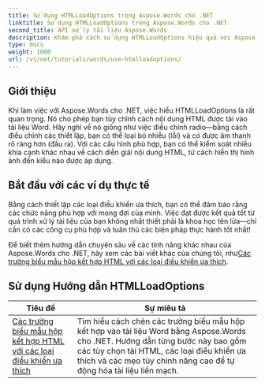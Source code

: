 ```yaml
---
title: Sử dụng HTMLLoadOptions trong Aspose.Words cho .NET
linktitle: Sử dụng HTMLLoadOptions trong Aspose.Words cho .NET
second_title: API xử lý tài liệu Aspose.Words
description: Khám phá cách sử dụng HTMLLoadOptions hiệu quả với Aspose.Words cho .NET trong hướng dẫn toàn diện của chúng tôi. Tìm hiểu về các tính năng, mẹo và ví dụ thực tế.
type: docs
weight: 1600
url: /vi/net/tutorials/words/use-htmlloadoptions/
---
```

## Giới thiệu
 
Khi làm việc với Aspose.Words cho .NET, việc hiểu HTMLLoadOptions là rất quan trọng. Nó cho phép bạn tùy chỉnh cách nội dung HTML được tải vào tài liệu Word. Hãy nghĩ về nó giống như việc điều chỉnh radio—bằng cách điều chỉnh các thiết lập, bạn có thể loại bỏ nhiễu (lỗi) và có được âm thanh rõ ràng hơn (đầu ra). Với các cấu hình phù hợp, bạn có thể kiểm soát nhiều khía cạnh khác nhau về cách diễn giải nội dung HTML, từ cách hiển thị hình ảnh đến kiểu nào được áp dụng.  

## Bắt đầu với các ví dụ thực tế  

Bằng cách thiết lập các loại điều khiển ưa thích, bạn có thể đảm bảo rằng các chức năng phù hợp với mong đợi của mình. Việc đạt được kết quả tốt từ quá trình xử lý tài liệu của bạn không nhất thiết phải là khoa học tên lửa—chỉ cần có các công cụ phù hợp và tuân thủ các biện pháp thực hành tốt nhất!

 Để biết thêm hướng dẫn chuyên sâu về các tính năng khác nhau của Aspose.Words cho .NET, hãy xem các bài viết khác của chúng tôi, như[Các trường biểu mẫu hộp kết hợp HTML với các loại điều khiển ưa thích](./html-combo-box-form-fields-with-preferred-control-types/).

 ## Sử dụng Hướng dẫn HTMLLoadOptions
| Tiêu đề | Sự miêu tả |
| --- | --- |
| [Các trường biểu mẫu hộp kết hợp HTML với các loại điều khiển ưa thích](./html-combo-box-form-fields-with-preferred-control-types/) | Tìm hiểu cách chèn các trường biểu mẫu hộp kết hợp vào tài liệu Word bằng Aspose.Words cho .NET. Hướng dẫn từng bước này bao gồm các tùy chọn tải HTML, các loại điều khiển ưa thích và các mẹo tùy chỉnh nâng cao để tự động hóa tài liệu liền mạch. |